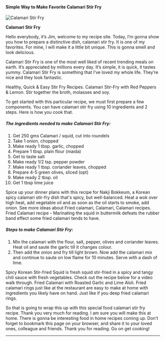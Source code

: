             

#### Simple Way to Make Favorite Calamari Stir Fry

![Calamari Stir Fry](https://img-global.cpcdn.com/recipes/5551ef69509a2854/751x532cq70/calamari-stir-fry-recipe-main-photo.jpg)

**Calamari Stir Fry**

Hello everybody, it’s Jim, welcome to my recipe site. Today, I’m gonna show you how to prepare a distinctive dish, calamari stir fry. It is one of my favorites. For mine, I will make it a little bit unique. This is gonna smell and look delicious.

Calamari Stir Fry is one of the most well liked of recent trending meals on earth. It’s appreciated by millions every day. It’s simple, it is quick, it tastes yummy. Calamari Stir Fry is something that I’ve loved my whole life. They’re nice and they look fantastic.

Healthy, Quick & Easy Stir Fry Recipes. Calamari Stir-Fry with Red Peppers & Lemon. Stir together the broth, molasses and soy.

To get started with this particular recipe, we must first prepare a few components. You can have calamari stir fry using 10 ingredients and 2 steps. Here is how you cook that.

##### The ingredients needed to make Calamari Stir Fry:

1.  Get 250 gms Calamari / squid, cut into roundels
2.  Take 1 onion, chopped
3.  Make ready 1 tbsp. garlic, chopped
4.  Prepare 1 tbsp. plain flour (maida)
5.  Get to taste salt
6.  Make ready 1/2 tsp. pepper powder
7.  Make ready 1 tbsp. coriander leaves, chopped
8.  Prepare 4-5 green olives, sliced (opt)
9.  Make ready 2 tbsp. oil
10.  Get 1 tbsp lime juice

Spice up your dinner plans with this recipe for Nakji Bokkeum, a Korean spicy calamari stir-fry dish that's spicy, but well-balanced. Heat a wok over high heat, add vegetable oil and as soon as the oil starts to smoke, add onion. See more ideas about Fried calamari, Calamari, Calamari recipes. Fried Calamari recipe - Marinating the squid in buttermilk defeats the rubber band effect some fried calamari tends to have.

##### Steps to make Calamari Stir Fry:

1.  Mix the calamari with the flour, salt, pepper, olives and coriander leaves. Heat oil and saute the garlic till it changes colour.
2.  Then add the onion and fry till light brown. Now add the calamari mix and continue to saute on low flame for 10 minutes. Serve with a dash of lime.

Spicy Korean Stir-fried Squid is fresh squid stir-fried in a spicy and tangy chili sauce with fresh vegetables. Check out the recipe below for a video walk through. Fried Calamari with Roasted Garlic and Lime Aïoli. Fried calamari rings just like at the restaurant are easy to make at home with ingredients you likely have on hand. Just like if you deep fried calamari rings.

So that is going to wrap this up with this special food calamari stir fry recipe. Thank you very much for reading. I am sure you will make this at home. There is gonna be interesting food in home recipes coming up. Don’t forget to bookmark this page on your browser, and share it to your loved ones, colleague and friends. Thank you for reading. Go on get cooking!

* * *